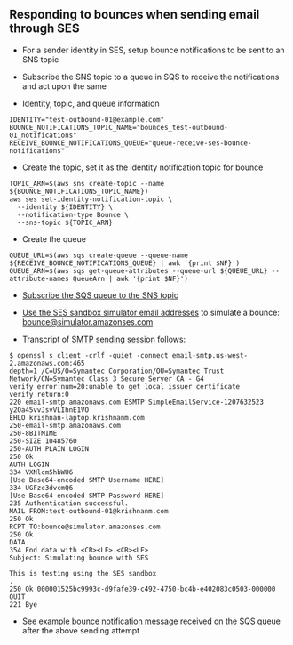 
Responding to bounces when sending email through SES
---

- For a sender identity in SES, setup bounce notifications to be sent to an SNS topic
- Subscribe the SNS topic to a queue in SQS to receive the notifications and act upon the same

- Identity, topic, and queue information

```
IDENTITY="test-outbound-01@example.com"
BOUNCE_NOTIFICATIONS_TOPIC_NAME="bounces_test-outbound-01_notifications"
RECEIVE_BOUNCE_NOTIFICATIONS_QUEUE="queue-receive-ses-bounce-notifications"
```

- Create the topic, set it as the identity notification topic for bounce

```
TOPIC_ARN=$(aws sns create-topic --name ${BOUNCE_NOTIFICATIONS_TOPIC_NAME})
aws ses set-identity-notification-topic \
  --identity ${IDENTITY} \
  --notification-type Bounce \
  --sns-topic ${TOPIC_ARN}
```

- Create the queue

```
QUEUE_URL=$(aws sqs create-queue --queue-name ${RECEIVE_BOUNCE_NOTIFICATIONS_QUEUE} | awk '{print $NF}')
QUEUE_ARN=$(aws sqs get-queue-attributes --queue-url ${QUEUE_URL} --attribute-names QueueArn | awk '{print $NF}')
```

- [Subscribe the SQS queue to the SNS topic](http://docs.aws.amazon.com/sns/latest/dg/SendMessageToSQS.html)

- [Use the SES sandbox simulator email addresses](https://docs.aws.amazon.com/ses/latest/DeveloperGuide/mailbox-simulator.html) to simulate a bounce: bounce@simulator.amazonses.com

- Transcript of [SMTP sending session](https://docs.aws.amazon.com/ses/latest/DeveloperGuide/send-email-smtp-client-command-line.html) follows:

```
$ openssl s_client -crlf -quiet -connect email-smtp.us-west-2.amazonaws.com:465
depth=1 /C=US/O=Symantec Corporation/OU=Symantec Trust Network/CN=Symantec Class 3 Secure Server CA - G4
verify error:num=20:unable to get local issuer certificate
verify return:0
220 email-smtp.amazonaws.com ESMTP SimpleEmailService-1207632523 y2Oa45vvJsvVLIhnE1VO
EHLO krishnan-laptop.krishnanm.com
250-email-smtp.amazonaws.com
250-8BITMIME
250-SIZE 10485760
250-AUTH PLAIN LOGIN
250 Ok
AUTH LOGIN
334 VXNlcm5hbWU6
[Use Base64-encoded SMTP Username HERE]
334 UGFzc3dvcmQ6
[Use Base64-encoded SMTP Password HERE]
235 Authentication successful.
MAIL FROM:test-outbound-01@krishnanm.com
250 Ok
RCPT TO:bounce@simulator.amazonses.com
250 Ok
DATA
354 End data with <CR><LF>.<CR><LF>
Subject: Simulating bounce with SES

This is testing using the SES sandbox
.
250 Ok 000001525bc9993c-d9fafe39-c492-4750-bc4b-e402083c0503-000000
QUIT
221 Bye
```

- See [example bounce notification message](example_bounce_notification_message.txt) received on the SQS queue after the above sending attempt